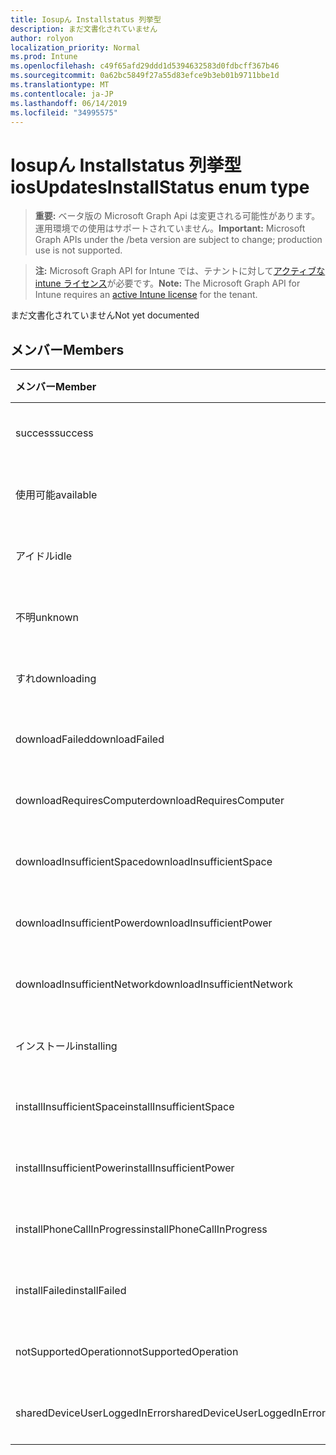 ```yaml
---
title: Iosupん Installstatus 列挙型
description: まだ文書化されていません
author: rolyon
localization_priority: Normal
ms.prod: Intune
ms.openlocfilehash: c49f65afd29ddd1d5394632583d0fdbcff367b46
ms.sourcegitcommit: 0a62bc5849f27a55d83efce9b3eb01b9711bbe1d
ms.translationtype: MT
ms.contentlocale: ja-JP
ms.lasthandoff: 06/14/2019
ms.locfileid: "34995575"
---
```

# <a name="iosupdatesinstallstatus-enum-type"></a><span data-ttu-id="faa48-103">Iosupん Installstatus 列挙型</span><span class="sxs-lookup"><span data-stu-id="faa48-103">iosUpdatesInstallStatus enum type</span></span>

> <span data-ttu-id="faa48-104">**重要:** ベータ版の Microsoft Graph Api は変更される可能性があります。運用環境での使用はサポートされていません。</span><span class="sxs-lookup"><span data-stu-id="faa48-104">**Important:** Microsoft Graph APIs under the /beta version are subject to change; production use is not supported.</span></span>

> <span data-ttu-id="faa48-105">**注:** Microsoft Graph API for Intune では、テナントに対して[アクティブな intune ライセンス](https://go.microsoft.com/fwlink/?linkid=839381)が必要です。</span><span class="sxs-lookup"><span data-stu-id="faa48-105">**Note:** The Microsoft Graph API for Intune requires an [active Intune license](https://go.microsoft.com/fwlink/?linkid=839381) for the tenant.</span></span>

<span data-ttu-id="faa48-106">まだ文書化されていません</span><span class="sxs-lookup"><span data-stu-id="faa48-106">Not yet documented</span></span>

## <a name="members"></a><span data-ttu-id="faa48-107">メンバー</span><span class="sxs-lookup"><span data-stu-id="faa48-107">Members</span></span>
|<span data-ttu-id="faa48-108">メンバー</span><span class="sxs-lookup"><span data-stu-id="faa48-108">Member</span></span>|<span data-ttu-id="faa48-109">値</span><span class="sxs-lookup"><span data-stu-id="faa48-109">Value</span></span>|<span data-ttu-id="faa48-110">説明</span><span class="sxs-lookup"><span data-stu-id="faa48-110">Description</span></span>|
|:---|:---|:---|
|<span data-ttu-id="faa48-111">success</span><span class="sxs-lookup"><span data-stu-id="faa48-111">success</span></span>|<span data-ttu-id="faa48-112">.0</span><span class="sxs-lookup"><span data-stu-id="faa48-112">0</span></span>|<span data-ttu-id="faa48-113">まだ文書化されていません</span><span class="sxs-lookup"><span data-stu-id="faa48-113">Not yet documented</span></span>|
|<span data-ttu-id="faa48-114">使用可能</span><span class="sxs-lookup"><span data-stu-id="faa48-114">available</span></span>|<span data-ttu-id="faa48-115">1-d</span><span class="sxs-lookup"><span data-stu-id="faa48-115">1</span></span>|<span data-ttu-id="faa48-116">まだ文書化されていません</span><span class="sxs-lookup"><span data-stu-id="faa48-116">Not yet documented</span></span>|
|<span data-ttu-id="faa48-117">アイドル</span><span class="sxs-lookup"><span data-stu-id="faa48-117">idle</span></span>|<span data-ttu-id="faa48-118">pbm-2</span><span class="sxs-lookup"><span data-stu-id="faa48-118">2</span></span>|<span data-ttu-id="faa48-119">まだ文書化されていません</span><span class="sxs-lookup"><span data-stu-id="faa48-119">Not yet documented</span></span>|
|<span data-ttu-id="faa48-120">不明</span><span class="sxs-lookup"><span data-stu-id="faa48-120">unknown</span></span>|<span data-ttu-id="faa48-121">1/3</span><span class="sxs-lookup"><span data-stu-id="faa48-121">3</span></span>|<span data-ttu-id="faa48-122">まだ文書化されていません</span><span class="sxs-lookup"><span data-stu-id="faa48-122">Not yet documented</span></span>|
|<span data-ttu-id="faa48-123">すれ</span><span class="sxs-lookup"><span data-stu-id="faa48-123">downloading</span></span>|<span data-ttu-id="faa48-124">-2016330712</span><span class="sxs-lookup"><span data-stu-id="faa48-124">-2016330712</span></span>|<span data-ttu-id="faa48-125">まだ文書化されていません</span><span class="sxs-lookup"><span data-stu-id="faa48-125">Not yet documented</span></span>|
|<span data-ttu-id="faa48-126">downloadFailed</span><span class="sxs-lookup"><span data-stu-id="faa48-126">downloadFailed</span></span>|<span data-ttu-id="faa48-127">-2016330711</span><span class="sxs-lookup"><span data-stu-id="faa48-127">-2016330711</span></span>|<span data-ttu-id="faa48-128">まだ文書化されていません</span><span class="sxs-lookup"><span data-stu-id="faa48-128">Not yet documented</span></span>|
|<span data-ttu-id="faa48-129">downloadRequiresComputer</span><span class="sxs-lookup"><span data-stu-id="faa48-129">downloadRequiresComputer</span></span>|<span data-ttu-id="faa48-130">-2016330710</span><span class="sxs-lookup"><span data-stu-id="faa48-130">-2016330710</span></span>|<span data-ttu-id="faa48-131">まだ文書化されていません</span><span class="sxs-lookup"><span data-stu-id="faa48-131">Not yet documented</span></span>|
|<span data-ttu-id="faa48-132">downloadInsufficientSpace</span><span class="sxs-lookup"><span data-stu-id="faa48-132">downloadInsufficientSpace</span></span>|<span data-ttu-id="faa48-133">-2016330709</span><span class="sxs-lookup"><span data-stu-id="faa48-133">-2016330709</span></span>|<span data-ttu-id="faa48-134">まだ文書化されていません</span><span class="sxs-lookup"><span data-stu-id="faa48-134">Not yet documented</span></span>|
|<span data-ttu-id="faa48-135">downloadInsufficientPower</span><span class="sxs-lookup"><span data-stu-id="faa48-135">downloadInsufficientPower</span></span>|<span data-ttu-id="faa48-136">-2016330708</span><span class="sxs-lookup"><span data-stu-id="faa48-136">-2016330708</span></span>|<span data-ttu-id="faa48-137">まだ文書化されていません</span><span class="sxs-lookup"><span data-stu-id="faa48-137">Not yet documented</span></span>|
|<span data-ttu-id="faa48-138">downloadInsufficientNetwork</span><span class="sxs-lookup"><span data-stu-id="faa48-138">downloadInsufficientNetwork</span></span>|<span data-ttu-id="faa48-139">-2016330707</span><span class="sxs-lookup"><span data-stu-id="faa48-139">-2016330707</span></span>|<span data-ttu-id="faa48-140">まだ文書化されていません</span><span class="sxs-lookup"><span data-stu-id="faa48-140">Not yet documented</span></span>|
|<span data-ttu-id="faa48-141">インストール</span><span class="sxs-lookup"><span data-stu-id="faa48-141">installing</span></span>|<span data-ttu-id="faa48-142">-2016330706</span><span class="sxs-lookup"><span data-stu-id="faa48-142">-2016330706</span></span>|<span data-ttu-id="faa48-143">まだ文書化されていません</span><span class="sxs-lookup"><span data-stu-id="faa48-143">Not yet documented</span></span>|
|<span data-ttu-id="faa48-144">installInsufficientSpace</span><span class="sxs-lookup"><span data-stu-id="faa48-144">installInsufficientSpace</span></span>|<span data-ttu-id="faa48-145">-2016330705</span><span class="sxs-lookup"><span data-stu-id="faa48-145">-2016330705</span></span>|<span data-ttu-id="faa48-146">まだ文書化されていません</span><span class="sxs-lookup"><span data-stu-id="faa48-146">Not yet documented</span></span>|
|<span data-ttu-id="faa48-147">installInsufficientPower</span><span class="sxs-lookup"><span data-stu-id="faa48-147">installInsufficientPower</span></span>|<span data-ttu-id="faa48-148">-2016330704</span><span class="sxs-lookup"><span data-stu-id="faa48-148">-2016330704</span></span>|<span data-ttu-id="faa48-149">まだ文書化されていません</span><span class="sxs-lookup"><span data-stu-id="faa48-149">Not yet documented</span></span>|
|<span data-ttu-id="faa48-150">installPhoneCallInProgress</span><span class="sxs-lookup"><span data-stu-id="faa48-150">installPhoneCallInProgress</span></span>|<span data-ttu-id="faa48-151">-2016330703</span><span class="sxs-lookup"><span data-stu-id="faa48-151">-2016330703</span></span>|<span data-ttu-id="faa48-152">まだ文書化されていません</span><span class="sxs-lookup"><span data-stu-id="faa48-152">Not yet documented</span></span>|
|<span data-ttu-id="faa48-153">installFailed</span><span class="sxs-lookup"><span data-stu-id="faa48-153">installFailed</span></span>|<span data-ttu-id="faa48-154">-2016330702</span><span class="sxs-lookup"><span data-stu-id="faa48-154">-2016330702</span></span>|<span data-ttu-id="faa48-155">まだ文書化されていません</span><span class="sxs-lookup"><span data-stu-id="faa48-155">Not yet documented</span></span>|
|<span data-ttu-id="faa48-156">notSupportedOperation</span><span class="sxs-lookup"><span data-stu-id="faa48-156">notSupportedOperation</span></span>|<span data-ttu-id="faa48-157">-2016330701</span><span class="sxs-lookup"><span data-stu-id="faa48-157">-2016330701</span></span>|<span data-ttu-id="faa48-158">まだ文書化されていません</span><span class="sxs-lookup"><span data-stu-id="faa48-158">Not yet documented</span></span>|
|<span data-ttu-id="faa48-159">sharedDeviceUserLoggedInError</span><span class="sxs-lookup"><span data-stu-id="faa48-159">sharedDeviceUserLoggedInError</span></span>|<span data-ttu-id="faa48-160">-2016330699</span><span class="sxs-lookup"><span data-stu-id="faa48-160">-2016330699</span></span>|<span data-ttu-id="faa48-161">まだ文書化されていません</span><span class="sxs-lookup"><span data-stu-id="faa48-161">Not yet documented</span></span>|





